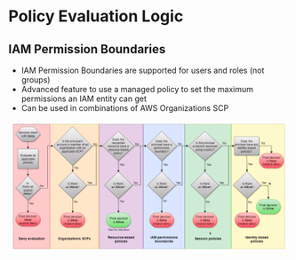 # Policy Evaluation Logic

## IAM Permission Boundaries

* IAM Permission Boundaries are supported for users and roles (not groups)
* Advanced feature to use a managed policy to set the maximum permissions an IAM entity can get
* Can be used in combinations of AWS Organizations SCP

![EvaluationPolicy](images/EvaluationPolicy.png)
